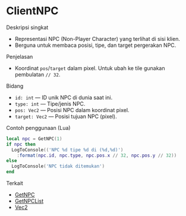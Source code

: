 # ClientNPC

Deskripsi singkat
- Representasi NPC (Non-Player Character) yang terlihat di sisi klien.
- Berguna untuk membaca posisi, tipe, dan target pergerakan NPC.

Penjelasan
- Koordinat `pos`/`target` dalam pixel. Untuk ubah ke tile gunakan pembulatan `// 32`.

Bidang
- `id: int` — ID unik NPC di dunia saat ini.
- `type: int` — Tipe/jenis NPC.
- `pos: Vec2` — Posisi NPC dalam koordinat pixel.
- `target: Vec2` — Posisi tujuan NPC (pixel).

Contoh penggunaan (Lua)
```lua
local npc = GetNPC(1)
if npc then
  LogToConsole(('NPC %d tipe %d di (%d,%d)')
    :format(npc.id, npc.type, npc.pos.x // 32, npc.pos.y // 32))
else
  LogToConsole('NPC tidak ditemukan')
end
```

Terkait
- [GetNPC](../functions/GetNPC.md)
- [GetNPCList](../functions/GetNPCList.md)
- [Vec2](../structures/Vec2.md)
